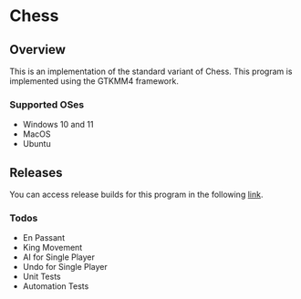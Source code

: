 # Chess

## Overview

This is an implementation of the standard variant of Chess. This program is implemented using the GTKMM4 framework. 

### Supported OSes
- Windows 10 and 11
- MacOS
- Ubuntu

## Releases

You can access release builds for this program in the following [link](https://github.com).

### Todos
- En Passant
- King Movement
- AI for Single Player
- Undo for Single Player
- Unit Tests
- Automation Tests
